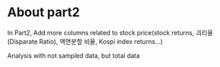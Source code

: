 # About part2
In Part2, Add more columns related to stock price(stock returns, 괴리율(Disparate Ratio), 액면분할 비율, Kospi index returns...)

Analysis with not sampled data, but total data
